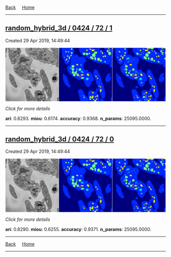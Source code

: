 
[Back](..)&nbsp;&nbsp;&nbsp;&nbsp;&nbsp;[Home](https://leapmanlab.github.io/snapshots)

---

<div class="summary"><a href="1"><h2>random_hybrid_3d / 0424 / 72 / 1</h2></a><p>Created 29 Apr 2019, 14:49:44
</p><a href="1"><img src="1/media/summary.png" align="center"></a><p>
<i>Click for more details</i>
</p></div>

**ari**: 0.8293. **miou**: 0.6174. **accuracy**: 0.9368. **n_params**: 25095.0000. 

---

<div class="summary"><a href="0"><h2>random_hybrid_3d / 0424 / 72 / 0</h2></a><p>Created 29 Apr 2019, 14:49:44
</p><a href="0"><img src="0/media/summary.png" align="center"></a><p>
<i>Click for more details</i>
</p></div>

**ari**: 0.8290. **miou**: 0.6255. **accuracy**: 0.9371. **n_params**: 25095.0000. 

---

[Back](..)&nbsp;&nbsp;&nbsp;&nbsp;&nbsp;[Home](https://leapmanlab.github.io/snapshots)

---